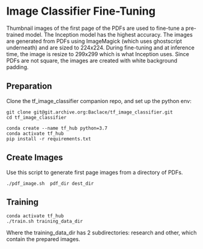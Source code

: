 # Image Classifier Fine-Tuning

Thumbnail images of the first page of the PDFs are used to fine-tune a pre-trained model. The Inception model 
has the highest accuracy. The images are generated from PDFs using ImageMagick (which uses ghostscript underneath) and
are sized to 224x224. During fine-tuning and at inference time, the image is resize to 299x299 which 
is what Inception uses. Since PDFs are not square, the images are created with white background padding. 

##         Preparation

Clone the tf_image_classifier companion repo, and set up the python env:
```
git clone git@git.archive.org:Baclace/tf_image_classifier.git
cd tf_image_classifier

conda create --name tf_hub python=3.7 
conda activate tf_hub
pip install -r requirements.txt
```

##          Create Images
Use this script to generate first page images from a directory of PDFs. 
```
./pdf_image.sh  pdf_dir dest_dir
```

##          Training
```
conda activate tf_hub
./train.sh training_data_dir
```
Where the training_data_dir has 2 subdirectories: research and other, which contain the prepared images.
